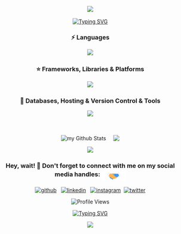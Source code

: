 <!-- Header -->

<p align="center">
  <img src="https://capsule-render.vercel.app/api?type=venom&height=200&font=Poppins&color=gradient&text=🙏नमस्ते%20(Namaste),%20I%20am%20Chaitanya%20Gawali%20-%20a%20Full%20Stack%20Developer%20and%20Data%20Science%20Enthusiast,-nl-%20passionate%20about%20building%20scalable%20web%20solutions%20and%20AI-driven%20applications.&fontSize=19&textBg=false&descSize=19&fontAlign=50&descAlign=50&descAlignY=63&animation=fadeIn&section=header&reversal=false"/>
</p>

<div align="center">

<!-- Opening -->

[![Typing SVG](https://readme-typing-svg.demolab.com?font=Poppins&size=21&pause=900&color=BB6FF7&center=true&vCenter=true&width=435&lines=Hello+World+!%F0%9F%8C%8E;%E0%A4%A8%E0%A4%AE%E0%A4%B8%E0%A5%8D%E0%A4%A4%E0%A5%87+(Namaste)+Duniya+!%F0%9F%8C%8E;Hallo+Welt+!%F0%9F%8C%8E;Ciao+mondo+!%F0%9F%8C%8E;Hola+Mundo+!%F0%9F%8C%8E)](https://git.io/typing-svg)


<!-- Tech Stack -->

<div align='center'>
    
### ⚡ Languages
  <img src="https://skillicons.dev/icons?i=java,python,html,css,js,ts,cpp,latex,markdown"/>

### ⭐ Frameworks, Libraries & Platforms
  <img src="https://skillicons.dev/icons?i=spring,hibernate,angular,bootstrap,tailwind,materialui,nodejs,npm,kafka,sklearn,tensorflow"/>

### 🔭 Databases, Hosting & Version Control & Tools
  <img src="https://skillicons.dev/icons?i=mysql,postgres,mongodb,gcp,aws,git,github,githubactions,vercel,idea"/>

</div>


<!-- Stats -->
&nbsp; &nbsp;

<div align="center">

<img align="center" height="165em" src="https://github-readme-stats.vercel.app/api?username=iamchaitanya7&include_all_commits=true&count_private=true&show_icons=true&title_color=2B5BBD&icon_color=1124BB&text_color=A1A1A1&bg_color=0,000000,130F40" alt="my Github Stats"/> &nbsp; &nbsp;
<img align="center" height="165em" src="https://github-readme-stats.vercel.app/api/top-langs/?username=iamchaitanya7&layout=compact&langs_count=7&theme=tokyonight&title_color=2B5BBD&icon_color=1124BB&text_color=A1A1A1&bg_color=0,000000,130F40"/>

</div>

<!-- Intro  -->

<p align="center">
<img src="https://capsule-render.vercel.app/api?type=blur&height=200&color=gradient&text=✨%20Hello%20there!%20Welcome%20to%20my%20profile!%20I'm%20a%20Computer%20Science%20graduate%20:)👾-nl-%20I%20have%20a%20passion%20for%20creating%20and%20learning%20new%20things.🌠-nl-%20Currently%20exploring%20Springboot%20and%20Hibernate.🧑🏻‍💻%20Thanks%20for%20stopping%20by,%20see%20you%20around!%20😊&fontSize=19&descSize=0&descAlign=0&fontAlignY=45&animation=fadeIn&textBg=false&descAlignY=0"/>
</p>

<!-- Connect With Me -->

<h3 align="center">Hey, wait! 👋 Don't forget to connect with me on my social media handles: <img align="center" src="https://github.com/Vikash-8090-Yadav/vikash-8090-yadav/blob/main/images/Handshake.gif" height="30px"></h3>
 
[<img src='https://github.com/Nishant2116/Nishant2116/blob/c5ffe6604261938017356acac2a78ca372087bef/.github/workflows/1298743_github_git_logo_social_icon.png' alt='github' height='30'>](https://github.com/iamchaitanya7) &nbsp; [<img src='https://github.com/Nishant2116/Nishant2116/blob/e20eea6b0bb7b1165e8536f6bc6387b7cf7d7e5d/.github/workflows/5296501_linkedin_network_linkedin%20logo_icon.png' alt='linkedin' height='30'>](https://www.linkedin.com/in/chaitanyagawali/) &nbsp;
[<img src='https://github.com/Nishant2116/Nishant2116/blob/23fd4f57e1c99cee4fd5911d7c143bee40a9111a/.github/workflows/5296765_camera_instagram_instagram%20logo_icon.png' alt='instagram' height='30'>](https://www.instagram.com/chaitanya_gawali_patil/)&nbsp;
[<img src='https://github.com/Nishant2116/Nishant2116/blob/4dd52a3e9db54414826a7d5fc3deecabfaaa33e8/.github/workflows/5296514_bird_tweet_twitter_twitter%20logo_icon.png' alt='twitter' height='30'>](https://twitter.com/iamchaitanya_7)

<!-- Profile Stats-->
 
![Profile Views](http://img.shields.io/badge/Profile%20Views-19,116-blue)

[![Typing SVG](https://readme-typing-svg.demolab.com?font=Poppins&size=18&pause=1000&center=true&vCenter=true&width=435&lines=Just+a+novice%2C+Still+got+a+lot+to+learn+%F0%9F%A7%91%E2%80%8D%F0%9F%92%BB;Full+Stack+Developer%E2%9A%A1;Loves+Open+Source+%E2%9D%A4%EF%B8%8F;Machine+Learning+%F0%9F%93%9A)](https://git.io/typing-svg)

<!-- Footer -->

<p align="center">
  <img src="https://capsule-render.vercel.app/api?type=waving&color=gradient&height=60&section=footer"/>
</p>

</div>

<!-- End -->
